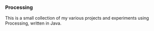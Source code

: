 ### Processing

This is a small collection of my various projects and experiments using Processing, written in Java.
